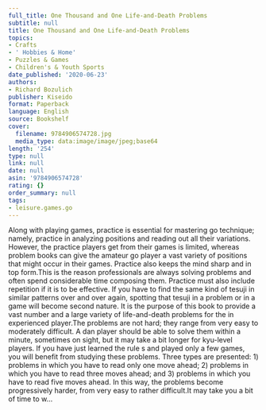 ```yaml
---
full_title: One Thousand and One Life-and-Death Problems
subtitle: null
title: One Thousand and One Life-and-Death Problems
topics:
- Crafts
- ' Hobbies & Home'
- Puzzles & Games
- Children's & Youth Sports
date_published: '2020-06-23'
authors:
- Richard Bozulich
publisher: Kiseido
format: Paperback
language: English
source: Bookshelf
cover:
  filename: 9784906574728.jpg
  media_type: data:image/image/jpeg;base64
length: '254'
type: null
link: null
date: null
asin: '9784906574728'
rating: {}
order_summary: null
tags:
- leisure.games.go
---
```

Along with playing games, practice is essential for mastering go technique; namely, practice in analyzing positions and reading out all their variations. However, the practice players get from their games is limited, whereas problem books can give the amateur go player a vast variety of positions that might occur in their games. Practice also keeps the mind sharp and in top form.This is the reason professionals are always solving problems and often spend considerable time composing them. Practice must also include repetition if it is to be effective. If you have to find the same kind of tesuji in similar patterns over and over again, spotting that tesuji in a problem or in a game will become second nature. It is the purpose of this book to provide a vast number and a large variety of life-and-death problems for the in experienced player.The problems are not hard; they range from very easy to moderately difficult. A dan player should be able to solve them within a minute, sometimes on sight, but it may take a bit longer for kyu-level players. If you have just learned the rule s and played only a few games, you will benefit from studying these problems. Three types are presented: 1) problems in which you have to read only one move ahead; 2) problems in which you have to read three moves ahead; and 3) problems in which you have to read five moves ahead. In this way, the problems become progressively harder, from very easy to rather difficult.It may take you a bit of time to w...
